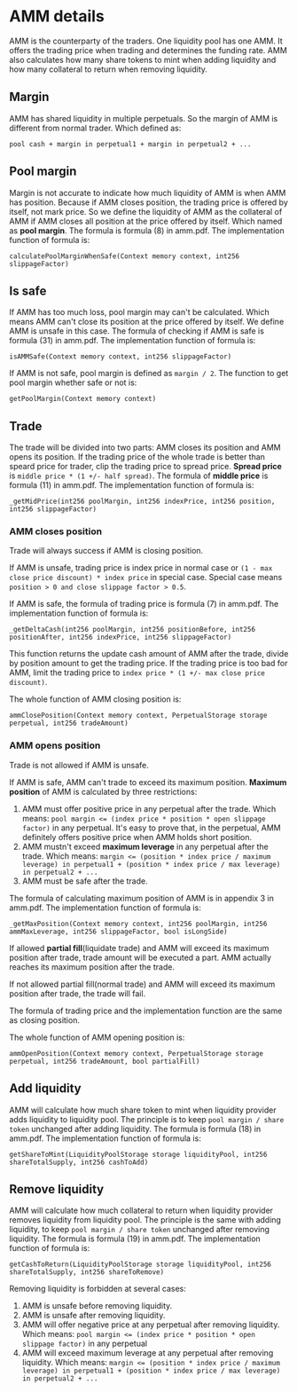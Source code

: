 # AMM details

AMM is the counterparty of the traders. One liquidity pool has one AMM. It offers the trading price when trading and determines the funding rate. AMM also calculates how many share tokens to mint when adding liquidity and how many collateral to return when removing liquidity.

## Margin

AMM has shared liquidity in multiple perpetuals. So the margin of AMM is different from normal trader. Which defined as:

`pool cash + margin in perpetual1 + margin in perpetual2 + ...`

## Pool margin

Margin is not accurate to indicate how much liquidity of AMM is when AMM has position. Because if AMM closes position, the trading price is offered by itself, not mark price. So we define the liquidity of AMM as the collateral of AMM if AMM closes all position at the price offered by itself. Which named as **pool margin**. The formula is formula (8) in amm.pdf. The implementation function of formula is:

```solidity
calculatePoolMarginWhenSafe(Context memory context, int256 slippageFactor)
```

## Is safe

If AMM has too much loss, pool margin may can't be calculated. Which means AMM can't close its position at the price offered by itself. We define AMM is unsafe in this case. The formula of checking if AMM is safe is formula (31) in amm.pdf. The implementation function of formula is:

```solidity
isAMMSafe(Context memory context, int256 slippageFactor)
```

If AMM is not safe, pool margin is defined as `margin / 2`. The function to get pool margin whether safe or not is:

```solidity
getPoolMargin(Context memory context)
```

## Trade

The trade will be divided into two parts: AMM closes its position and AMM opens its position. If the trading price of the whole trade is better than speard price for trader, clip the trading price to spread price. **Spread price** is `middle price * (1 +/- half spread)`. The formula of **middle price** is formula (11) in amm.pdf. The implementation function of formula is:

```solidity
_getMidPrice(int256 poolMargin, int256 indexPrice, int256 position, int256 slippageFactor)
```

### AMM closes position

Trade will always success if AMM is closing position.

If AMM is unsafe, trading price is index price in normal case or `(1 - max close price discount) * index price` in special case. Special case means `position > 0 and close slippage factor > 0.5`.

If AMM is safe, the formula of trading price is formula (7) in amm.pdf. The implementation function of formula is:

```solidity
_getDeltaCash(int256 poolMargin, int256 positionBefore, int256 positionAfter, int256 indexPrice, int256 slippageFactor)
```

This function returns the update cash amount of AMM after the trade, divide by position amount to get the trading price. If the trading price is too bad for AMM, limit the trading price to `index price * (1 +/- max close price discount)`.

The whole function of AMM closing position is:

```solidity
ammClosePosition(Context memory context, PerpetualStorage storage perpetual, int256 tradeAmount)
```

### AMM opens position

Trade is not allowed if AMM is unsafe.

If AMM is safe, AMM can't trade to exceed its maximum position. **Maximum position** of AMM is calculated by three restrictions:
1. AMM must offer positive price in any perpetual after the trade. Which means: `pool margin <= (index price * position * open slippage factor)` in any perpetual. It's easy to prove that, in the perpetual, AMM definitely offers positive price when AMM holds short position.
2. AMM mustn't exceed **maximum leverage** in any perpetual after the trade. Which means: `margin <= (position * index price / maximum leverage) in perpetual1 + (position * index price / max leverage) in perpetual2 + ...`
3. AMM must be safe after the trade.

The formula of calculating maximum position of AMM is in appendix 3 in amm.pdf. The implementation function of formula is:

```solidity
_getMaxPosition(Context memory context, int256 poolMargin, int256 ammMaxLeverage, int256 slippageFactor, bool isLongSide)
```

If allowed **partial fill**(liquidate trade) and AMM will exceed its maximum position after trade, trade amount will be executed a part. AMM actually reaches its maximum position after the trade.

If not allowed partial fill(normal trade) and AMM will exceed its maximum position after trade, the trade will fail.

The formula of trading price and the implementation function are the same as closing position.

The whole function of AMM opening position is:

```solidity
ammOpenPosition(Context memory context, PerpetualStorage storage perpetual, int256 tradeAmount, bool partialFill)
```

## Add liquidity

AMM will calculate how much share token to mint when liquidity provider adds liquidity to liquidity pool. The principle is to keep `pool margin / share token` unchanged after adding liquidity. The formula is formula (18) in amm.pdf. The implementation function of formula is:

```solidity
getShareToMint(LiquidityPoolStorage storage liquidityPool, int256 shareTotalSupply, int256 cashToAdd)
```

## Remove liquidity

AMM will calculate how much collateral to return when liquidity provider removes liquidity from liquidity pool. The principle is the same with adding liquidity, to keep `pool margin / share token` unchanged after removing liquidity. The formula is formula (19) in amm.pdf. The implementation function of formula is:

```solidity
getCashToReturn(LiquidityPoolStorage storage liquidityPool, int256 shareTotalSupply, int256 shareToRemove)
```

Removing liquidity is forbidden at several cases:
1. AMM is unsafe before removing liquidity.
2. AMM is unsafe after removing liquidity.
3. AMM will offer negative price at any perpetual after removing liquidity. Which means: `pool margin <= (index price * position * open slippage factor)` in any perpetual
4. AMM will exceed maximum leverage at any perpetual after removing liquidity. Which means: `margin <= (position * index price / maximum leverage) in perpetual1 + (position * index price / max leverage) in perpetual2 + ...`
